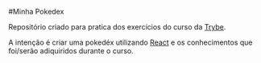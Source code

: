 #Minha Pokedex

Repositório criado para pratica dos exercícios do curso da [Trybe](https://www.betrybe.com/).

A intenção é criar uma pokedéx utilizando [React](https://pt-br.reactjs.org/) e os conhecimentos que foi/serão adiquiridos durante o curso.

